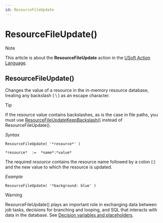 ```yaml
---
id: ResourceFileUpdate
---
```


# ResourceFileUpdate()



> [!NOTE]
> This article is about the **ResourceFileUpdate** action in the [USoft Action Language](/docs/Task%20flow/Action%20Language%20reference/USoft%20Action%20Language.md).

## **ResourceFileUpdate()**

Changes the value of a resource in the in-memory resource database, treating any backslash ( \\ ) as an escape character.

> [!TIP]
> If the resource value contains backslashes, as is the case in file paths, you must use [ResourceFileUpdateKeepBackslash()](/docs/Task%20flow/Action%20Language%20reference%20I-R/ResourceFileUpdateKeepBackslash.md) instead of ResourceFileUpdate().

*Syntax*

```
ResourceFileUpdate( '*resource*' )

*resource*  :=  *name*:*value*
```

The required *resource* contains the resource name followed by a colon (:) and the new value to which the resource is updated.

*Example*

```
ResourceFileUpdate( '*background: blue' )
```

> [!WARNING]
> ResourceFileUpdate() plays an important role in exchanging data between job tasks, decisions for branching and looping, and SQL that interacts with data in the database. See [Decision variables and placeholders](/docs/Task%20flow/Decisions/Decision%20variables%20and%20placeholders.md).

 